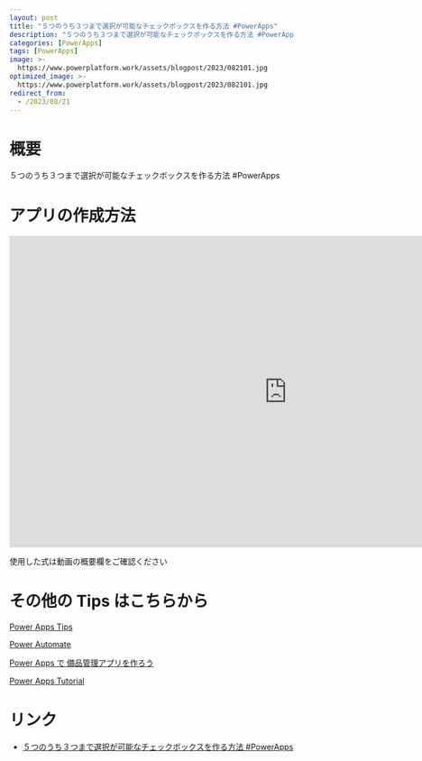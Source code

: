 ```yaml
---
layout: post
title: "５つのうち３つまで選択が可能なチェックボックスを作る方法 #PowerApps"
description: "５つのうち３つまで選択が可能なチェックボックスを作る方法 #PowerAppsを動画で分かりやすく解説"
categories: [PowerApps]
tags: [PowerApps]
image: >-
  https://www.powerplatform.work/assets/blogpost/2023/082101.jpg
optimized_image: >-
  https://www.powerplatform.work/assets/blogpost/2023/082101.jpg
redirect_from:
  - /2023/08/21
---
```



#  概要

５つのうち３つまで選択が可能なチェックボックスを作る方法 #PowerApps


# アプリの作成方法

<iframe width="983" height="553" src="https://www.youtube.com/embed/LXSEX59FMmw" title="YouTube video player" frameborder="0" allow="accelerometer; autoplay; clipboard-write; encrypted-media; gyroscope; picture-in-picture" allowfullscreen></iframe>


使用した式は動画の概要欄をご確認ください


# その他の Tips はこちらから

[Power Apps Tips](https://www.youtube.com/watch?v=VrAQf3JQ7yM&list=PLVhFi1fb3DqakSLVMn22DDcySXh9jtzi- )


[Power Automate](https://www.youtube.com/watch?v=-YnJYT0ASEM&list=PLVhFi1fb3Dqbzic6GieqnLFgD3aTj-eHA)


[Power Apps で 備品管理アプリを作ろう](https://www.youtube.com/playlist?list=PLVhFi1fb3DqZM3HKb8Hea6XEL96990Fyn)


[Power Apps Tutorial](https://www.youtube.com/playlist?list=PLVhFi1fb3DqalxpL974VvAJvV4iWoSbe_)


# リンク


- [５つのうち３つまで選択が可能なチェックボックスを作る方法 #PowerApps](https://www.youtube.com/watch?v=LXSEX59FMmw)

